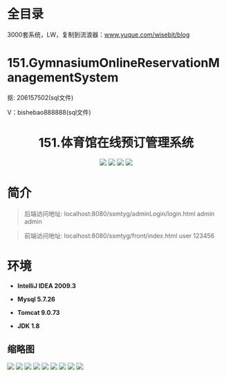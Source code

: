 # 全目录

3000套系统，LW，复制到流浪器：www.yuque.com/wisebit/blog
# 151.GymnasiumOnlineReservationManagementSystem

<p>抠: 206157502(sql文件)</p>
<p>V：bishebao888888(sql文件)</p>

<p><h1 align="center">151.体育馆在线预订管理系统</h1></p>


<p align="center">
	<img src="https://img.shields.io/badge/jdk-1.8-orange.svg"/>
    <img src="https://img.shields.io/badge/spring-5.x-lightgrey.svg"/>
    <img src="https://img.shields.io/badge/springmvc-3.x-blue.svg"/>
    <img src="https://img.shields.io/badge/mybatis-5.x-yellow.svg"/>
</p>

# 简介
>
> 

>后端访问地址: localhost:8080/ssmtyg/adminLogin/login.html
> admin  admin  

>前端访问地址: localhost:8080/ssmtyg/front/index.html
> user 123456

# 环境

- <b>IntelliJ IDEA 2009.3</b>

- <b>Mysql 5.7.26</b>

- <b>Tomcat 9.0.73</b>

- <b>JDK 1.8</b>




## 缩略图


![](https://bitwise.oss-cn-heyuan.aliyuncs.com/2024/9/10/bde5abab-7cb1-49ad-bd84-20954c26667c.png)
![](https://bitwise.oss-cn-heyuan.aliyuncs.com/2024/9/10/4d3825a8-872c-45f7-b56e-d867f6a2b73a.png)
![](https://bitwise.oss-cn-heyuan.aliyuncs.com/2024/9/10/172a6f8f-0808-4f4c-920c-7b8eabb034f2.png)
![](https://bitwise.oss-cn-heyuan.aliyuncs.com/2024/9/10/da7b4883-1f76-4148-8249-6f3c17c0a422.png)
![](https://bitwise.oss-cn-heyuan.aliyuncs.com/2024/9/10/1d32da2d-9aaa-4ec1-8798-15726584910b.png)
![](https://bitwise.oss-cn-heyuan.aliyuncs.com/2024/9/10/1d32da2d-9aaa-4ec1-8798-15726584910b.png)
![](https://bitwise.oss-cn-heyuan.aliyuncs.com/2024/9/10/4ba4050a-5e39-4857-833a-cfd7cd339546.png)
![](https://bitwise.oss-cn-heyuan.aliyuncs.com/2024/9/10/6775d36c-b5bc-49eb-ba02-6ae1338d2e6a.png)
![](https://bitwise.oss-cn-heyuan.aliyuncs.com/2024/9/10/db138076-e6f1-4067-9eb0-82cbbe693c35.png)



